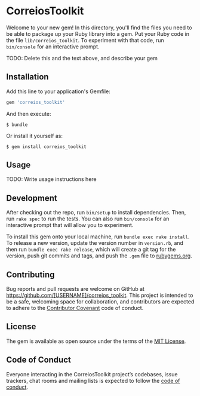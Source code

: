 # CorreiosToolkit

Welcome to your new gem! In this directory, you'll find the files you need to be able to package up your Ruby library into a gem. Put your Ruby code in the file `lib/correios_toolkit`. To experiment with that code, run `bin/console` for an interactive prompt.

TODO: Delete this and the text above, and describe your gem

## Installation

Add this line to your application's Gemfile:

```ruby
gem 'correios_toolkit'
```

And then execute:

    $ bundle

Or install it yourself as:

    $ gem install correios_toolkit

## Usage

TODO: Write usage instructions here

## Development

After checking out the repo, run `bin/setup` to install dependencies. Then, run `rake spec` to run the tests. You can also run `bin/console` for an interactive prompt that will allow you to experiment.

To install this gem onto your local machine, run `bundle exec rake install`. To release a new version, update the version number in `version.rb`, and then run `bundle exec rake release`, which will create a git tag for the version, push git commits and tags, and push the `.gem` file to [rubygems.org](https://rubygems.org).

## Contributing

Bug reports and pull requests are welcome on GitHub at https://github.com/[USERNAME]/correios_toolkit. This project is intended to be a safe, welcoming space for collaboration, and contributors are expected to adhere to the [Contributor Covenant](http://contributor-covenant.org) code of conduct.

## License

The gem is available as open source under the terms of the [MIT License](https://opensource.org/licenses/MIT).

## Code of Conduct

Everyone interacting in the CorreiosToolkit project’s codebases, issue trackers, chat rooms and mailing lists is expected to follow the [code of conduct](https://github.com/[USERNAME]/correios_toolkit/blob/master/CODE_OF_CONDUCT.md).
